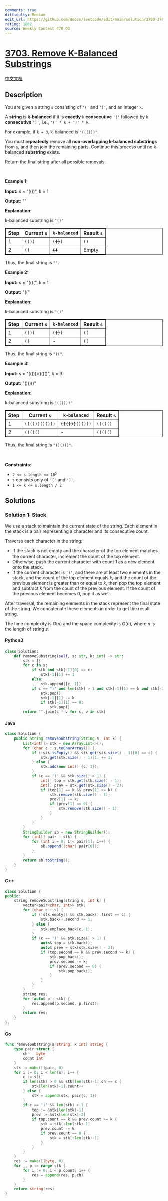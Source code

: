 ```yaml
---
comments: true
difficulty: Medium
edit_url: https://github.com/doocs/leetcode/edit/main/solution/3700-3799/3703.Remove%20K-Balanced%20Substrings/README_EN.md
rating: 1802
source: Weekly Contest 470 Q3
---
```


<!-- problem:start -->

# [3703. Remove K-Balanced Substrings](https://leetcode.com/problems/remove-k-balanced-substrings)

[中文文档](/solution/3700-3799/3703.Remove%20K-Balanced%20Substrings/README.md)

## Description

<!-- description:start -->

<p>You are given a string <code>s</code> consisting of <code>&#39;(&#39;</code> and <code>&#39;)&#39;</code>, and an integer <code>k</code>.</p>

<p>A <strong>string</strong> is <strong>k-balanced</strong> if it is <strong>exactly</strong> <code>k</code> <strong>consecutive</strong> <code>&#39;(&#39;</code> followed by <code>k</code> <strong>consecutive</strong> <code>&#39;)&#39;</code>, i.e., <code>&#39;(&#39; * k + &#39;)&#39; * k</code>.</p>

<p>For example, if <code>k = 3</code>, k-balanced is <code>&quot;((()))&quot;</code>.</p>

<p>You must <strong>repeatedly</strong> remove all <strong>non-overlapping k-balanced <span data-keyword="substring-nonempty">substrings</span></strong> from <code>s</code>, and then join the remaining parts. Continue this process until no k-balanced <strong>substring</strong> exists.</p>

<p>Return the final string after all possible removals.</p>

<p>&nbsp;</p>
<p>​​​​​​​<strong class="example">Example 1:</strong></p>

<div class="example-block">
<p><strong>Input:</strong> <span class="example-io">s = &quot;(())&quot;, k = 1</span></p>

<p><strong>Output:</strong> <span class="example-io">&quot;&quot;</span></p>

<p><strong>Explanation:</strong></p>

<p>k-balanced substring is <code>&quot;()&quot;</code></p>

<table style="border: 1px solid black;">
	<thead>
		<tr>
			<th style="border: 1px solid black;">Step</th>
			<th style="border: 1px solid black;">Current <code>s</code></th>
			<th style="border: 1px solid black;"><code>k-balanced</code></th>
			<th style="border: 1px solid black;">Result <code>s</code></th>
		</tr>
	</thead>
	<tbody>
		<tr>
			<td style="border: 1px solid black;">1</td>
			<td style="border: 1px solid black;"><code>(())</code></td>
			<td style="border: 1px solid black;"><code>(<s><strong>()</strong></s>)</code></td>
			<td style="border: 1px solid black;"><code>()</code></td>
		</tr>
		<tr>
			<td style="border: 1px solid black;">2</td>
			<td style="border: 1px solid black;"><code>()</code></td>
			<td style="border: 1px solid black;"><s><strong><code>()</code></strong></s></td>
			<td style="border: 1px solid black;">Empty</td>
		</tr>
	</tbody>
</table>

<p>Thus, the final string is <code>&quot;&quot;</code>.</p>
</div>

<p><strong class="example">Example 2:</strong></p>

<div class="example-block">
<p><strong>Input:</strong> <span class="example-io">s = &quot;(()(&quot;, k = 1</span></p>

<p><strong>Output:</strong> <span class="example-io">&quot;((&quot;</span></p>

<p><strong>Explanation:</strong></p>

<p>k-balanced substring is <code>&quot;()&quot;</code></p>

<table style="border: 1px solid black;">
	<thead>
		<tr>
			<th style="border: 1px solid black;">Step</th>
			<th style="border: 1px solid black;">Current <code>s</code></th>
			<th style="border: 1px solid black;"><code>k-balanced</code></th>
			<th style="border: 1px solid black;">Result <code>s</code></th>
		</tr>
	</thead>
	<tbody>
		<tr>
			<td style="border: 1px solid black;">1</td>
			<td style="border: 1px solid black;"><code>(()(</code></td>
			<td style="border: 1px solid black;"><code>(<s><strong>()</strong></s>(</code></td>
			<td style="border: 1px solid black;"><code>((</code></td>
		</tr>
		<tr>
			<td style="border: 1px solid black;">2</td>
			<td style="border: 1px solid black;"><code>((</code></td>
			<td style="border: 1px solid black;">-</td>
			<td style="border: 1px solid black;"><code>((</code></td>
		</tr>
	</tbody>
</table>

<p>Thus, the final string is <code>&quot;((&quot;</code>.</p>
</div>

<p><strong class="example">Example 3:</strong></p>

<div class="example-block">
<p><strong>Input:</strong> <span class="example-io">s = &quot;((()))()()()&quot;, k = 3</span></p>

<p><strong>Output:</strong> <span class="example-io">&quot;()()()&quot;</span></p>

<p><strong>Explanation:</strong></p>

<p>k-balanced substring is <code>&quot;((()))&quot;</code></p>

<table style="border: 1px solid black;">
	<thead>
		<tr>
			<th style="border: 1px solid black;">Step</th>
			<th style="border: 1px solid black;">Current <code>s</code></th>
			<th style="border: 1px solid black;"><code>k-balanced</code></th>
			<th style="border: 1px solid black;">Result <code>s</code></th>
		</tr>
	</thead>
	<tbody>
		<tr>
			<td style="border: 1px solid black;">1</td>
			<td style="border: 1px solid black;"><code>((()))()()()</code></td>
			<td style="border: 1px solid black;"><code><s><strong>((()))</strong></s>()()()</code></td>
			<td style="border: 1px solid black;"><code>()()()</code></td>
		</tr>
		<tr>
			<td style="border: 1px solid black;">2</td>
			<td style="border: 1px solid black;"><code>()()()</code></td>
			<td style="border: 1px solid black;">-</td>
			<td style="border: 1px solid black;"><code>()()()</code></td>
		</tr>
	</tbody>
</table>

<p>Thus, the final string is <code>&quot;()()()&quot;</code>.</p>
</div>

<p>&nbsp;</p>
<p><strong>Constraints:</strong></p>

<ul>
	<li><code>2 &lt;= s.length &lt;= 10<sup>5</sup></code></li>
	<li><code>s</code> consists only of <code>&#39;(&#39;</code> and <code>&#39;)&#39;</code>.</li>
	<li><code>1 &lt;= k &lt;= s.length / 2</code></li>
</ul>

<!-- description:end -->

## Solutions

<!-- solution:start -->

### Solution 1: Stack

We use a stack to maintain the current state of the string. Each element in the stack is a pair representing a character and its consecutive count.

Traverse each character in the string:

-   If the stack is not empty and the character of the top element matches the current character, increment the count of the top element.
-   Otherwise, push the current character with count 1 as a new element onto the stack.
-   If the current character is `')'`, and there are at least two elements in the stack, and the count of the top element equals $k$, and the count of the previous element is greater than or equal to $k$, then pop the top element and subtract $k$ from the count of the previous element. If the count of the previous element becomes 0, pop it as well.

After traversal, the remaining elements in the stack represent the final state of the string. We concatenate these elements in order to get the result string.

The time complexity is $O(n)$ and the space complexity is $O(n)$, where $n$ is the length of string $s$.

<!-- tabs:start -->

#### Python3

```python
class Solution:
    def removeSubstring(self, s: str, k: int) -> str:
        stk = []
        for c in s:
            if stk and stk[-1][0] == c:
                stk[-1][1] += 1
            else:
                stk.append([c, 1])
            if c == ")" and len(stk) > 1 and stk[-1][1] == k and stk[-2][1] >= k:
                stk.pop()
                stk[-1][1] -= k
                if stk[-1][1] == 0:
                    stk.pop()
        return "".join(c * v for c, v in stk)
```

#### Java

```java
class Solution {
    public String removeSubstring(String s, int k) {
        List<int[]> stk = new ArrayList<>();
        for (char c : s.toCharArray()) {
            if (!stk.isEmpty() && stk.get(stk.size() - 1)[0] == c) {
                stk.get(stk.size() - 1)[1] += 1;
            } else {
                stk.add(new int[] {c, 1});
            }
            if (c == ')' && stk.size() > 1) {
                int[] top = stk.get(stk.size() - 1);
                int[] prev = stk.get(stk.size() - 2);
                if (top[1] == k && prev[1] >= k) {
                    stk.remove(stk.size() - 1);
                    prev[1] -= k;
                    if (prev[1] == 0) {
                        stk.remove(stk.size() - 1);
                    }
                }
            }
        }
        StringBuilder sb = new StringBuilder();
        for (int[] pair : stk) {
            for (int i = 0; i < pair[1]; i++) {
                sb.append((char) pair[0]);
            }
        }
        return sb.toString();
    }
}
```

#### C++

```cpp
class Solution {
public:
    string removeSubstring(string s, int k) {
        vector<pair<char, int>> stk;
        for (char c : s) {
            if (!stk.empty() && stk.back().first == c) {
                stk.back().second += 1;
            } else {
                stk.emplace_back(c, 1);
            }
            if (c == ')' && stk.size() > 1) {
                auto& top = stk.back();
                auto& prev = stk[stk.size() - 2];
                if (top.second == k && prev.second >= k) {
                    stk.pop_back();
                    prev.second -= k;
                    if (prev.second == 0) {
                        stk.pop_back();
                    }
                }
            }
        }
        string res;
        for (auto& p : stk) {
            res.append(p.second, p.first);
        }
        return res;
    }
};
```

#### Go

```go
func removeSubstring(s string, k int) string {
	type pair struct {
		ch    byte
		count int
	}
	stk := make([]pair, 0)
	for i := 0; i < len(s); i++ {
		c := s[i]
		if len(stk) > 0 && stk[len(stk)-1].ch == c {
			stk[len(stk)-1].count++
		} else {
			stk = append(stk, pair{c, 1})
		}
		if c == ')' && len(stk) > 1 {
			top := &stk[len(stk)-1]
			prev := &stk[len(stk)-2]
			if top.count == k && prev.count >= k {
				stk = stk[:len(stk)-1]
				prev.count -= k
				if prev.count == 0 {
					stk = stk[:len(stk)-1]
				}
			}
		}
	}
	res := make([]byte, 0)
	for _, p := range stk {
		for i := 0; i < p.count; i++ {
			res = append(res, p.ch)
		}
	}
	return string(res)
}
```

<!-- tabs:end -->

<!-- solution:end -->

<!-- problem:end -->
